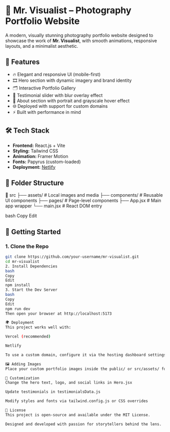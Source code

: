 # 📸 Mr. Visualist – Photography Portfolio Website

A modern, visually stunning photography portfolio website designed to showcase the work of **Mr. Visualist**, with smooth animations, responsive layouts, and a minimalist aesthetic.

## 🌟 Features

- 🔥 Elegant and responsive UI (mobile-first)
- 🎞️ Hero section with dynamic imagery and brand identity
- 🗂️ Interactive Portfolio Gallery
- 💬 Testimonial slider with blur overlay effect
- 📄 About section with portrait and grayscale hover effect
- 🌐 Deployed with support for custom domains
- ⚡ Built with performance in mind

## 🛠 Tech Stack

- **Frontend:** React.js + Vite
- **Styling:** Tailwind CSS
- **Animation:** Framer Motion
- **Fonts:** Papyrus (custom-loaded)
- **Deployment:**  [Netlify](https://netlify.com)

## 📁 Folder Structure

📂 src
├── assets/ # Local images and media
├── components/ # Reusable UI components
├── pages/ # Page-level components
├── App.jsx # Main app wrapper
└── main.jsx # React DOM entry

bash
Copy
Edit

## 🚀 Getting Started

### 1. Clone the Repo

```bash
git clone https://github.com/your-username/mr-visualist.git
cd mr-visualist
2. Install Dependencies
bash
Copy
Edit
npm install
3. Start the Dev Server
bash
Copy
Edit
npm run dev
Then open your browser at http://localhost:5173

🌍 Deployment
This project works well with:

Vercel (recommended)

Netlify

To use a custom domain, configure it via the hosting dashboard settings.

🖼️ Adding Images
Place your custom portfolio images inside the public/ or src/assets/ folder and update the image paths in the relevant data files or components.

📝 Customization
Change the hero text, logo, and social links in Hero.jsx

Update testimonials in testimonialsData.js

Modify styles and fonts via tailwind.config.js or CSS overrides

📜 License
This project is open-source and available under the MIT License.

Designed and developed with passion for storytellers behind the lens.
